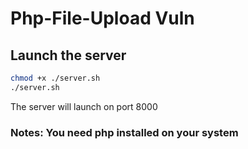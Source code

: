 # Php-File-Upload Vuln

## Launch the server 
```bash
chmod +x ./server.sh
./server.sh
```
The server will launch on port 8000
### Notes: You need php installed on your system
